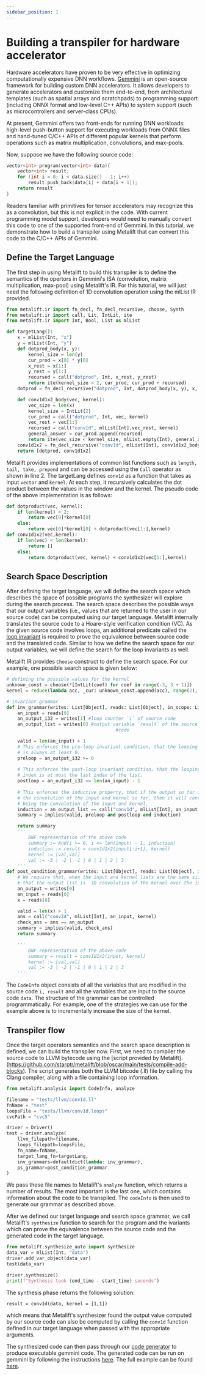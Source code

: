 ```yaml
---
sidebar_position: 1
---
```


# Building a transpiler for hardware accelerator

Hardware accelerators have proven to be very effective in optimizing computationally expensive DNN workflows. [Gemmini](https://github.com/ucb-bar/gemmini) is an open-source framework for building custom DNN accelerators. It allows developers to generate accelerators and customize them end-to-end, from architectural templates (such as spatial arrays and scratchpads) to programming support (including ONNX format and low-level C++ APIs) to system support (such as microcontrollers and server-class CPUs).

At present, Gemmini offers two front-ends for running DNN workloads: high-level push-button support for executing workloads from ONNX files and hand-tuned C/C++ APIs of different popular kernels that perform operations such as matrix multiplication, convolutions, and max-pools. 


Now, suppose we have the following source code:

```cpp
vector<int> program(vector<int> data){
    vector<int> result;
    for (int i = 0; i < data.size() - 1; i++)
        result.push_back(data[i] + data[i + 1]);
    return result
}
```

Readers familiar with primitives for tensor accelerators may recognize this as a convolution, but this is not explicit in the code. With current programming model support, developers would need to manually convert this code to one of the supported front-end of Gemmini. In this tutorial, we demonstrate how to build a transpiler using Metalift that can convert this code to the C/C++ APIs of Gemmini.

## Define the Target Language
The first step in using Metalift to build this transpiler is to define the semantics of the opertors in Gemmini's ISA (convolution, matrix multiplication, max-pool) using Metalift's IR. For this tutorial, we will just need the following definition of 1D convolution operation using the mlList IR provided.

<!--phmdoctest-share-names-->
```python
from metalift.ir import fn_decl, fn_decl_recursive, choose, Synth
from metalift.ir import call, Lit, IntLit, ite
from metalift.ir import Int, Bool, List as mlList

def targetLang():
    x = mlList(Int, "x")
    y = mlList(Int, "y")
    def dotprod_body(x, y):
        kernel_size = len(y)
        cur_prod = x[0] * y[0]
        x_rest = x[1:]
        y_rest = y[1:]
        recursed = call("dotprod", Int, x_rest, y_rest)
        return ite(kernel_size < 2, cur_prod, cur_prod + recursed)
    dotprod = fn_decl_recursive("dotprod", Int, dotprod_body(x, y), x, y)

    def conv1d1x2_body(vec, kernel):
        vec_size = len(x)
        kernel_size = IntLit(2)
        cur_prod = call("dotprod", Int, vec, kernel)
        vec_rest = vec[1:]
        recursed = call("conv1d", mlList[Int],vec_rest, kernel)
        general_answer = cur_prod.append(recursed)
        return ite(vec_size < kernel_size, mlList.empty(Int), general_answer)
    conv1d1x2 = fn_decl_recursive("conv1d", mlList[Int], conv1d1x2_body(x, y), x, y)
    return [dotprod, conv1d1x2]
```

Metalift provides implementations of common list functions such as ```length, tail, take, prepend``` and can be accessed using the ```Call``` operator as shown in line 2. The targetLang defines ```conv1d``` as a function that takes as input ```vector``` and ```kernel```. At each step, it recursively calculates the dot product between the values in the window and the kernel. The pseudo code of the above implementation is as follows:

```python
def dotproduct(vec, kernel):
    if len(kernel) < 2:
        return vec[0]*kernel[0]
    else:
        return vec[0]*kernel[0] + dotproduct(vec[1:],kernel)
def conv1d1x2(vec,kernel):
    if len(vec) < len(kernel):
        return []
    else:
        return dotproduct(vec, kernel) + conv1d1x2(vec[1:],kernel)
```

## Search Space Description

After defining the target language, we will define the search space which describes the space of possible programs the synthesizer will explore during the search process. The search space describes the possible ways that our output variables (i.e., values that are returned to the user in our source code) can be computed using our target language. Metalift internally translates the source code to a Hoare-style verification condition (VC). As the given source code involves loops, an additional predicate called the [loop invariant](https://en.wikipedia.org/wiki/Loop_invariant) is required to prove the equivalence between source code and the translated code. Similar to how we define the search space for our output variables, we will define the search for the loop invariants as well. 

Metalift IR provides ```Choose``` construct to define the search space. For our example, one possible search space is given below:

<!--phmdoctest-mark.skip-->
```python
# defining the possible values for the kernel 
unknown_const = choose(*[IntLit(coef) for coef in range(-3, 3 + 1)])
kernel = reduce(lambda acc, _cur: unknown_const.append(acc), range(2), mlList.empty(Int)) 

# invariant grammar
def inv_grammar(writes: List[Object], reads: List[Object], in_scope: List[Object]):
    an_input = reads[0]
    an_output_i32 = writes[1] #loop counter `i` of source code
    an_output_list = writes[0] #output variable `result` of the source 
                                        #code

    valid = len(an_input) > 1 
    # This enforces the pre-loop invariant condition, that the looping index
    # is always at least 0.
    preloop = an_output_i32 >= 0
    
    # This enforces the post-loop invariant condition, that the looping
    # index is at most the last index of the list.
    postloop = an_output_i32 <= len(an_input) - 1
            
    # This enforces the inductive property, that if the output so far is
    # the convolution of the input and kernel so far, then it will continue
    # being the convolution of the input and kernel.
    induction = an_output_list == call("conv1d", mlList[Int], an_input[:an_output_i32+1],kernel)
    summary = implies(valid, preloop and postloop and induction)

    return summary
    '''
        BNF representation of the above code
        summary := And(i >= 0, i <= len(input) - 1, induction)
        induction := result = conv1d1x2(input[:i+1], kernel)
        kernel := [val,val]
        val := -3 | -2 | -1 | 0 | 1 | 2 | 3
    '''
def post_condition_grammar(writes: List[Object], reads: List[Object], in_scope: List[Object]):
    # We require that, when the input and kernel lists are the same size,
    # that the output list is  1D convolution of the kernel over the input .
    an_output = writes[0]
    an_input = reads[0]
    x = reads[0]

    valid = len(x) > 1
    ans = call("conv2d", mlList[Int], an_input, kernel)
    check_ans = ans == an_output
    summary = implies(valid, check_ans)
    return summary

    '''
        BNF representation of the above code
        summary = result = conv1d1x2(input, kernel)
        kernel := [val,val]
        val := -3 | -2 | -1 | 0 | 1 | 2 | 3
    '''
```

The ```CodeInfo``` object consists of all the variables that are modified in the source code ```i, result``` and all the variables that are input to the source code ```data```. The structure of the grammar can be controlled programmatically. For example, one of the strategies we can use for the example above is to incrementally increase the size of the kernel.


## Transpiler flow
Once the target operators semantics and the search space description is defined, we can build the transpiler now. First, we need to compiler the source code to LLVM bytecode using the [script provided by Metalift].(https://github.com/starptr/metalift/blob/oscar/main/tests/compile-add-blocks). The script generates both the LLVM bitcode (.ll) file by calling the Clang compiler, along with a file containing loop information.

<!--phmdoctest-mark.skip-->
```python
from metalift.analysis import CodeInfo, analyze

filename = "tests/llvm/conv1d.ll"
fnName = "test"
loopsFile = "tests/llvm/conv1d.loops"
cvcPath = "cvc5"

driver = Driver()
test = driver.analyze(
    llvm_filepath=filename,
    loops_filepath=loopsFile,
    fn_name=fnName,
    target_lang_fn=targetLang,
    inv_grammars=defaultdict(lambda: inv_grammar),
    ps_grammar=post_condition_grammar
)
```

We pass these file names to Metalift's `analyze` function, which returns a number of results. The most important is the last one, which contains information about the code to be transpiled. The ```codeInfo``` is then used to generate our grammar as described above.

After we defined our target language and search space grammar, we call Metalift's `synthesize` function to search for the program and the ivariants which can prove the equivalence between the source code and the generated code in the target language.
<!--phmdoctest-mark.skip-->
```python
from metalift.synthesize_auto import synthesize
data_var = mlList(Int, "data")
driver.add_var_object(data_var)
test(data_var)

driver.synthesize()
print(f"Synthesis took {end_time - start_time} seconds")
```

The synthesis phase returns the following solution:

```result = conv1d(data, kernel = [1,1])```

which means that Metalift's synthesizer found the output value computed by our source code can also be computed by calling the `conv1d` function defined in our target language when passed with the appropriate arguments. 

The synthesized code can then pass through our [code generator](https://github.com/starptr/metalift/blob/6267e705841776767a16999cd32c14829b277114/tests/conv1d.py#L213) to produce executable gemmini code. The generated code can be run on gemmini by following the instructions [here](https://github.com/ucb-bar/gemmini/tree/dev). The full example can be found [here](https://github.com/starptr/metalift/blob/6267e705841776767a16999cd32c14829b277114/tests/conv1d.py). 
